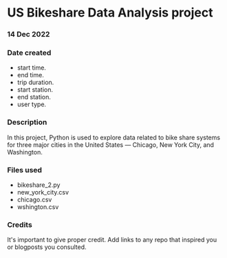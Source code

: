 # US Bikeshare Data Analysis project

### 14 Dec 2022

### Date created
- start time.
- end time.
- trip duration.
- start station.
- end station.
- user type.


### Description
In this project, Python is used to explore data related to bike share systems for three major cities in the United States — Chicago, New York City, and Washington.

### Files used
- bikeshare_2.py
- new_york_city.csv
- chicago.csv
- wshington.csv

### Credits
It's important to give proper credit. Add links to any repo that inspired you or blogposts you consulted.
